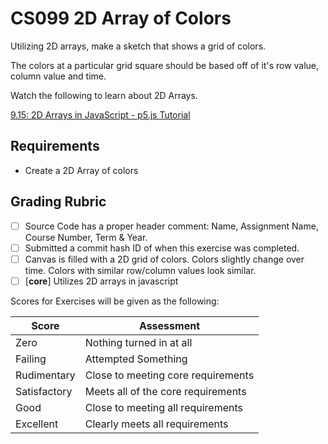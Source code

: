 
# CS099 2D Array of Colors

Utilizing 2D arrays, make a sketch that shows a grid of colors.

The colors at a particular grid square should be based off of it's row value, column value and time.

Watch the following to learn about 2D Arrays.

[9.15: 2D Arrays in JavaScript - p5.js Tutorial](https://youtu.be/OTNpiLUSiB4)

## Requirements

- Create a 2D Array of colors

## Grading Rubric

- [ ] Source Code has a proper header comment: Name, Assignment Name, Course Number, Term & Year.
- [ ] Submitted a commit hash ID of when this exercise was completed.
- [ ] Canvas is filled with a 2D grid of colors. Colors slightly change over time. Colors with similar row/column values look similar.
- [ ] [**core**] Utilizes 2D arrays in javascript

Scores for Exercises will be given as the following:

Score        | Assessment
------------ | ----------
Zero         | Nothing turned in at all
Failing      | Attempted Something
Rudimentary  | Close to meeting core requirements
Satisfactory | Meets all of the core requirements
Good         | Close to meeting all requirements
Excellent    | Clearly meets all requirements

